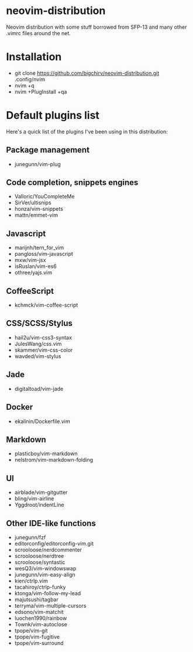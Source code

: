 # neovim-distribution
Neovim distribution with some stuff borrowed from SFP-13 and many other .vimrc files around the net.

# Installation

- git clone https://github.com/bigchirv/neovim-distribution.git .config/nvim
- nvim +q
- nvim +PlugInstall +qa

# Default plugins list

Here's a quick list of the plugins I've been using in this distribution:

## Package management
- junegunn/vim-plug

## Code completion, snippets engines
- Valloric/YouCompleteMe
- SirVer/ultisnips
- honza/vim-snippets
- mattn/emmet-vim

## Javascript
- marijnh/tern_for_vim
- pangloss/vim-javascript
- mxw/vim-jsx
- isRuslan/vim-es6
- othree/yajs.vim

## CoffeeScript
- kchmck/vim-coffee-script

## CSS/SCSS/Stylus
- hail2u/vim-css3-syntax
- JulesWang/css.vim
- skammer/vim-css-color
- wavded/vim-stylus

## Jade
- digitaltoad/vim-jade

## Docker
- ekalinin/Dockerfile.vim

## Markdown
- plasticboy/vim-markdown
- nelstrom/vim-markdown-folding

## UI
- airblade/vim-gitgutter
- bling/vim-airline
- Yggdroot/indentLine

## Other IDE-like functions
- junegunn/fzf
- editorconfig/editorconfig-vim.git
- scrooloose/nerdcommenter
- scrooloose/nerdtree
- scrooloose/syntastic
- wesQ3/vim-windowswap
- junegunn/vim-easy-align
- kien/ctrlp.vim
- tacahiroy/ctrlp-funky
- ktonga/vim-follow-my-lead
- majutsushi/tagbar
- terryma/vim-multiple-cursors
- edsono/vim-matchit
- luochen1990/rainbow
- Townk/vim-autoclose
- tpope/vim-git
- tpope/vim-fugitive
- tpope/vim-surround
